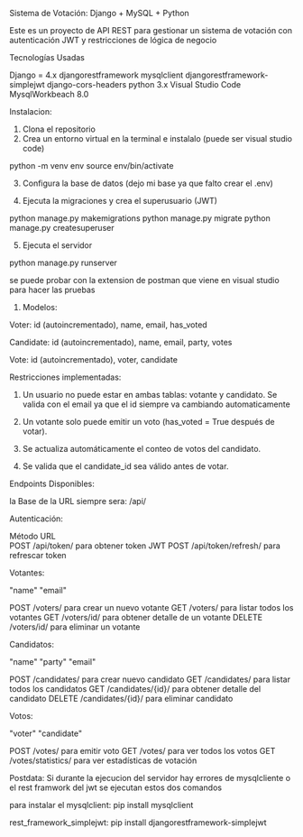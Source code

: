 Sistema de Votación:  Django + MySQL + Python

Este es un proyecto de API REST para gestionar un sistema de votación con autenticación JWT y restricciones de lógica de negocio 

Tecnologías Usadas

Django = 4.x
djangorestframework
mysqlclient
djangorestframework-simplejwt
django-cors-headers
python 3.x
Visual Studio Code
MysqlWorkbeach 8.0

Instalacion: 

1) Clona el repositorio
2) Crea un entorno virtual en la terminal e instalalo (puede ser visual studio code)

python -m venv env
source env/bin/activate

3) Configura la base de datos (dejo mi base ya que falto crear el .env)

4. Ejecuta la migraciones y crea el superusuario (JWT)

python manage.py makemigrations
python manage.py migrate
python manage.py createsuperuser

5) Ejecuta el servidor 

python manage.py runserver

se puede probar con la extension de postman que viene en visual studio para hacer las pruebas



1. Modelos:

Voter: id (autoincrementado), name, email, has_voted

Candidate: id (autoincrementado), name, email, party, votes

Vote: id (autoincrementado), voter, candidate


Restricciones implementadas:

1) Un usuario no puede estar en ambas tablas: votante y candidato. Se valida con el email ya que el id siempre va cambiando automaticamente

2) Un votante solo puede emitir un voto (has_voted = True después de votar).

3) Se actualiza automáticamente el conteo de votos del candidato.

4) Se valida que el candidate_id sea válido antes de votar.


Endpoints Disponibles:

la Base de la URL siempre sera: /api/

Autenticación:

Método	    URL	                    
POST	 /api/token/	            para obtener token JWT
POST	/api/token/refresh/	    para refrescar token

Votantes:

"name"
"email"
	        
POST	/voters/	para crear un nuevo votante
GET	/voters/	para listar todos los votantes
GET	/voters/id/	para obtener detalle de un votante
DELETE	/voters/id/	para eliminar un votante

Candidatos: 

"name"
"party"
"email"

POST	/candidates/		para crear nuevo candidato
GET	/candidates/		para listar todos los candidatos
GET	/candidates/{id}/	para obtener detalle del candidato
DELETE	/candidates/{id}/	para eliminar candidato


Votos:

"voter"
"candidate"

POST	/votes/	                para emitir voto
GET	/votes/	                para ver todos los votos
GET	/votes/statistics/	para ver estadísticas de votación


Postdata: Si durante la ejecucion del servidor hay errores de mysqlcliente o el rest framwork del jwt se ejecutan estos dos comandos


para instalar el mysqlclient: pip install mysqlclient


rest_framework_simplejwt: pip install djangorestframework-simplejwt
